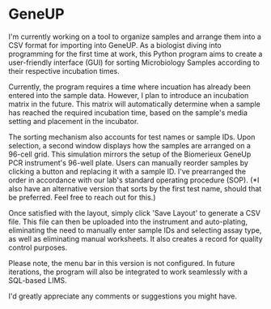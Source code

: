 # GeneUP
I'm currently working on a tool to organize samples and arrange them into a CSV format for importing into GeneUP. As a biologist diving into programming for the first time at work, this Python program aims to create a user-friendly interface (GUI) for sorting Microbiology Samples according to their respective incubation times.

Currently, the program requires a time where incuation has already been entered into the sample data. However, I plan to introduce an incubation matrix in the future. This matrix will automatically determine when a sample has reached the required incubation time, based on the sample's media setting and placement in the incubator.

The sorting mechanism also accounts for test names or sample IDs. Upon selection, a second window displays how the samples are arranged on a 96-cell grid. This simulation mirrors the setup of the Biomerieux GeneUp PCR instrument's 96-well plate. Users can manually reorder samples by clicking a button and replacing it with a sample ID. I've prearranged the order in accordance with our lab's standard operating procedure (SOP). (*I also have an alternative version that sorts by the first test name, should that be preferred. Feel free to reach out for this.)

Once satisfied with the layout, simply click 'Save Layout' to generate a CSV file. This file can then be uploaded into the instrument and auto-plating, eliminating the need to manually enter sample IDs and selecting assay type, as well as eliminating manual worksheets. It also creates a record for quality control purposes.

Please note, the menu bar in this version is not configured. In future iterations, the program will also be integrated to work seamlessly with a SQL-based LIMS.

I'd greatly appreciate any comments or suggestions you might have.

